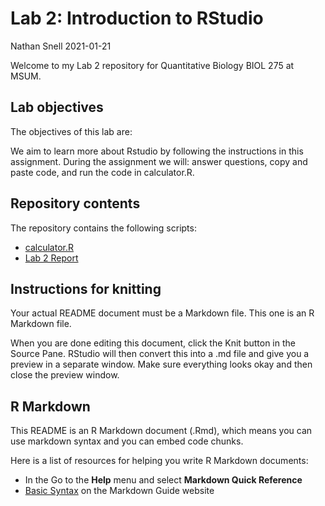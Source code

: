 Lab 2: Introduction to RStudio
================
Nathan Snell
2021-01-21

Welcome to my Lab 2 repository for Quantitative Biology BIOL 275 at
MSUM.

## Lab objectives

The objectives of this lab are:

We aim to learn more about Rstudio by following the instructions in this
assignment. During the assignment we will: answer questions, copy and
paste code, and run the code in calculator.R.

## Repository contents

The repository contains the following scripts:

  - [calculator.R](calculator.R)
  - [Lab 2 Report](assignment.md)

## Instructions for knitting

Your actual README document must be a Markdown file. This one is an R
Markdown file.

When you are done editing this document, click the Knit button in the
Source Pane. RStudio will then convert this into a .md file and give you
a preview in a separate window. Make sure everything looks okay and then
close the preview window.

## R Markdown

This README is an R Markdown document (.Rmd), which means you can use
markdown syntax and you can embed code chunks.

Here is a list of resources for helping you write R Markdown documents:

  - In the Go to the **Help** menu and select **Markdown Quick
    Reference**
  - [Basic Syntax](https://www.markdownguide.org/basic-syntax/) on the
    Markdown Guide website
